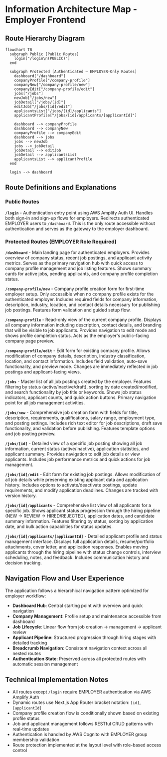 # Information Architecture Map - Employer Frontend

## Route Hierarchy Diagram

```mermaid
flowchart TB
  subgraph Public [Public Routes]
    login["/login\n(PUBLIC)"]
  end

  subgraph Protected [Authenticated – EMPLOYER-Only Routes]
    dashboard["/dashboard"]
    companyProfile["/company-profile"]
    companyNew["/company-profile/new"]
    companyEdit["/company-profile/edit"]
    jobs["/jobs"]
    newJob["/jobs/new"]
    jobDetail["/jobs/[id]"]
    editJob["/jobs/[id]/edit"]
    applicantsList["/jobs/[id]/applicants"]
    applicantProfile["/jobs/[id]/applicants/[applicantId]"]

    dashboard --> companyProfile
    dashboard --> companyNew
    companyProfile --> companyEdit
    dashboard --> jobs
    jobs --> newJob
    jobs --> jobDetail
    jobDetail --> editJob
    jobDetail --> applicantsList
    applicantsList --> applicantProfile
  end

  login --> dashboard
```

## Route Definitions and Explanations

### Public Routes

**`/login`** - Authentication entry point using AWS Amplify Auth UI. Handles both sign-in and sign-up flows for employers. Redirects authenticated EMPLOYER users to `/dashboard`. This is the only route accessible without authentication and serves as the gateway to the employer dashboard.

### Protected Routes (EMPLOYER Role Required)

**`/dashboard`** - Main landing page for authenticated employers. Provides overview of company status, recent job postings, and applicant activity metrics. Serves as the primary navigation hub with quick access to company profile management and job listing features. Shows summary cards for active jobs, pending applicants, and company profile completion status.

**`/company-profile/new`** - Company profile creation form for first-time employer setup. Only accessible when no company profile exists for the authenticated employer. Includes required fields for company information, description, industry, location, and contact details necessary for publishing job postings. Features form validation and guided setup flow.

**`/company-profile`** - Read-only view of the current company profile. Displays all company information including description, contact details, and branding that will be visible to job applicants. Provides navigation to edit mode and shows profile completion status. Acts as the employer's public-facing company page preview.

**`/company-profile/edit`** - Edit form for existing company profile. Allows modification of company details, description, industry classification, location, and contact information. Includes field validation, auto-save functionality, and preview mode. Changes are immediately reflected in job postings and applicant-facing views.

**`/jobs`** - Master list of all job postings created by the employer. Features filtering by status (active/inactive/draft), sorting by date created/modified, and search functionality by job title or keywords. Shows job status indicators, applicant counts, and quick action buttons. Primary navigation point for all job management activities.

**`/jobs/new`** - Comprehensive job creation form with fields for title, description, requirements, qualifications, salary range, employment type, and posting settings. Includes rich text editor for job descriptions, draft save functionality, and validation before publishing. Features template options and job posting preview.

**`/jobs/[id]`** - Detailed view of a specific job posting showing all job information, current status (active/inactive), application statistics, and applicant summary. Provides navigation to edit job details or view applicants. Includes job performance metrics and quick actions for job management.

**`/jobs/[id]/edit`** - Edit form for existing job postings. Allows modification of all job details while preserving existing applicant data and application history. Includes options to activate/deactivate postings, update requirements, and modify application deadlines. Changes are tracked with version history.

**`/jobs/[id]/applicants`** - Comprehensive list view of all applicants for a specific job. Shows applicant status progression through the hiring pipeline (NEW → REVIEW → HIRED/REJECTED), application dates, and candidate summary information. Features filtering by status, sorting by application date, and bulk action capabilities for status updates.

**`/jobs/[id]/applicants/[applicantId]`** - Detailed applicant profile and status management interface. Displays full application details, resume/portfolio attachments, cover letter, and application responses. Enables moving applicants through the hiring pipeline with status change controls, interview scheduling, notes, and feedback. Includes communication history and decision tracking.

## Navigation Flow and User Experience

The application follows a hierarchical navigation pattern optimized for employer workflow:

- **Dashboard Hub**: Central starting point with overview and quick navigation
- **Company Management**: Profile setup and maintenance accessible from dashboard
- **Job Lifecycle**: Linear flow from job creation → management → applicant review
- **Applicant Pipeline**: Structured progression through hiring stages with detailed tracking
- **Breadcrumb Navigation**: Consistent navigation context across all nested routes
- **Authentication State**: Preserved across all protected routes with automatic session management

## Technical Implementation Notes

- All routes except `/login` require EMPLOYER authentication via AWS Amplify Auth
- Dynamic routes use Next.js App Router bracket notation: `[id]`, `[applicantId]`
- Company profile creation flow is conditionally shown based on existing profile status
- Job and applicant management follows RESTful CRUD patterns with real-time updates
- Authentication is handled by AWS Cognito with EMPLOYER group membership validation
- Route protection implemented at the layout level with role-based access control
